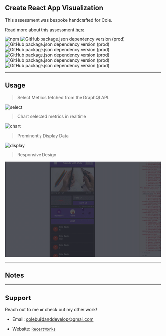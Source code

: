 ## Create React App Visualization

This assessment was bespoke handcrafted for Cole.

Read more about this assessment [here](https://react.eogresources.com)

![npm](https://img.shields.io/npm/v/npm)
![GitHub package.json dependency version (prod)](https://img.shields.io/github/package-json/dependency-version/colebuildanddevelop/GraphQL-project/react)
![GitHub package.json dependency version (prod)](https://img.shields.io/github/package-json/dependency-version/colebuildanddevelop/GraphQL-project/redux)
![GitHub package.json dependency version (prod)](https://img.shields.io/github/package-json/dependency-version/colebuildanddevelop/GraphQL-project/redux-saga)
![GitHub package.json dependency version (prod)](https://img.shields.io/github/package-json/dependency-version/colebuildanddevelop/GraphQL-project/graphql)
![GitHub package.json dependency version (prod)](https://img.shields.io/github/package-json/dependency-version/colebuildanddevelop/GraphQL-project/@material-ui/core)
![GitHub package.json dependency version (prod)](https://img.shields.io/github/package-json/dependency-version/colebuildanddevelop/GraphQL-project/react-timeseries-charts)

---

## Usage

> Select Metrics fetched from the GraphQl API.

![select](https://github.com/Colebuildanddevelop/friendswithvids/blob/master/src/static/select.gif)

> Chart selected metrics in realtime 

![chart](https://github.com/Colebuildanddevelop/friendswithvids/blob/master/src/static/chart.gif)

> Prominently Display Data
 
![display](https://github.com/Colebuildanddevelop/friendswithvids/blob/master/src/static/display.gif)

> Responsive Design

![responsive](https://github.com/Colebuildanddevelop/friendswithvids/blob/master/src/static/responsive.gif)

---

## Notes



---

## Support

Reach out to me or check out my other work!

- Email: colebuildanddevelop@gmail.com

- Website: <a href="https://portfolio-5e35d.firebaseapp.com/" target="_blank">`RecentWorks`</a>

